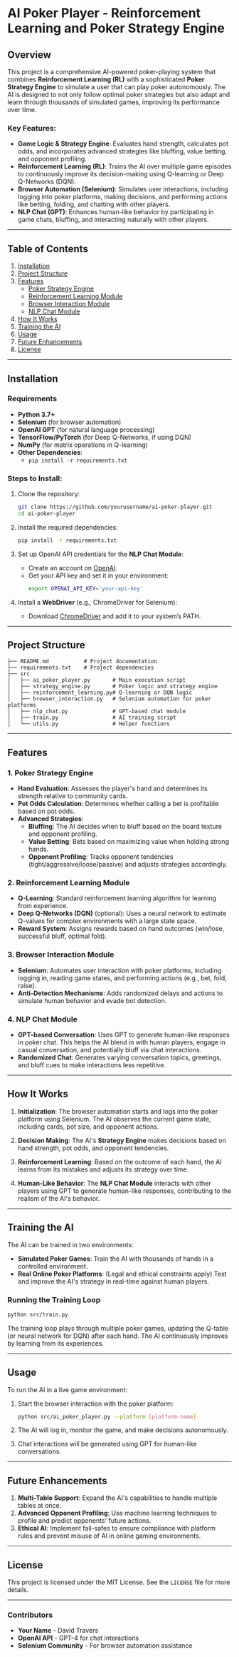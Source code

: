 
# **AI Poker Player - Reinforcement Learning and Poker Strategy Engine**

## Overview

This project is a comprehensive AI-powered poker-playing system that combines **Reinforcement Learning (RL)** with a sophisticated **Poker Strategy Engine** to simulate a user that can play poker autonomously. The AI is designed to not only follow optimal poker strategies but also adapt and learn through thousands of simulated games, improving its performance over time.

### Key Features:
- **Game Logic & Strategy Engine**: Evaluates hand strength, calculates pot odds, and incorporates advanced strategies like bluffing, value betting, and opponent profiling.
- **Reinforcement Learning (RL)**: Trains the AI over multiple game episodes to continuously improve its decision-making using Q-learning or Deep Q-Networks (DQN).
- **Browser Automation (Selenium)**: Simulates user interactions, including logging into poker platforms, making decisions, and performing actions like betting, folding, and chatting with other players.
- **NLP Chat (GPT)**: Enhances human-like behavior by participating in game chats, bluffing, and interacting naturally with other players.

---

## Table of Contents

1. [Installation](#installation)
2. [Project Structure](#project-structure)
3. [Features](#features)
   - [Poker Strategy Engine](#poker-strategy-engine)
   - [Reinforcement Learning Module](#reinforcement-learning-module)
   - [Browser Interaction Module](#browser-interaction-module)
   - [NLP Chat Module](#nlp-chat-module)
4. [How It Works](#how-it-works)
5. [Training the AI](#training-the-ai)
6. [Usage](#usage)
7. [Future Enhancements](#future-enhancements)
8. [License](#license)

---

## Installation

### Requirements

- **Python 3.7+**
- **Selenium** (for browser automation)
- **OpenAI GPT** (for natural language processing)
- **TensorFlow/PyTorch** (for Deep Q-Networks, if using DQN)
- **NumPy** (for matrix operations in Q-learning)
- **Other Dependencies**:
  - `pip install -r requirements.txt`

### Steps to Install:

1. Clone the repository:

   ```bash
   git clone https://github.com/yourusername/ai-poker-player.git
   cd ai-poker-player
   ```

2. Install the required dependencies:

   ```bash
   pip install -r requirements.txt
   ```

3. Set up OpenAI API credentials for the **NLP Chat Module**:
   
   - Create an account on [OpenAI](https://beta.openai.com/signup/).
   - Get your API key and set it in your environment:
     ```bash
     export OPENAI_API_KEY='your-api-key'
     ```

4. Install a **WebDriver** (e.g., ChromeDriver for Selenium):

   - Download [ChromeDriver](https://sites.google.com/a/chromium.org/chromedriver/downloads) and add it to your system’s PATH.

---

## Project Structure

```plaintext
├── README.md           # Project documentation
├── requirements.txt    # Project dependencies
├── src
│   ├── ai_poker_player.py       # Main execution script
│   ├── strategy_engine.py       # Poker logic and strategy engine
│   ├── reinforcement_learning.py# Q-learning or DQN logic
│   ├── browser_interaction.py   # Selenium automation for poker platforms
│   ├── nlp_chat.py              # GPT-based chat module
│   ├── train.py                 # AI training script
│   └── utils.py                 # Helper functions
```

---

## Features

### 1. **Poker Strategy Engine**

- **Hand Evaluation**: Assesses the player's hand and determines its strength relative to community cards.
- **Pot Odds Calculation**: Determines whether calling a bet is profitable based on pot odds.
- **Advanced Strategies**:
  - **Bluffing**: The AI decides when to bluff based on the board texture and opponent profiling.
  - **Value Betting**: Bets based on maximizing value when holding strong hands.
  - **Opponent Profiling**: Tracks opponent tendencies (tight/aggressive/loose/passive) and adjusts strategies accordingly.

### 2. **Reinforcement Learning Module**

- **Q-Learning**: Standard reinforcement learning algorithm for learning from experience.
- **Deep Q-Networks (DQN)** (optional): Uses a neural network to estimate Q-values for complex environments with a large state space.
- **Reward System**: Assigns rewards based on hand outcomes (win/lose, successful bluff, optimal fold).

### 3. **Browser Interaction Module**

- **Selenium**: Automates user interaction with poker platforms, including logging in, reading game states, and performing actions (e.g., bet, fold, raise).
- **Anti-Detection Mechanisms**: Adds randomized delays and actions to simulate human behavior and evade bot detection.

### 4. **NLP Chat Module**

- **GPT-based Conversation**: Uses GPT to generate human-like responses in poker chat. This helps the AI blend in with human players, engage in casual conversation, and potentially bluff via chat interactions.
- **Randomized Chat**: Generates varying conversation topics, greetings, and bluff cues to make interactions less repetitive.

---

## How It Works

1. **Initialization**: The browser automation starts and logs into the poker platform using Selenium. The AI observes the current game state, including cards, pot size, and opponent actions.
   
2. **Decision Making**: The AI's **Strategy Engine** makes decisions based on hand strength, pot odds, and opponent tendencies.

3. **Reinforcement Learning**: Based on the outcome of each hand, the AI learns from its mistakes and adjusts its strategy over time.

4. **Human-Like Behavior**: The **NLP Chat Module** interacts with other players using GPT to generate human-like responses, contributing to the realism of the AI's behavior.

---

## Training the AI

The AI can be trained in two environments:
- **Simulated Poker Games**: Train the AI with thousands of hands in a controlled environment.
- **Real Online Poker Platforms**: (Legal and ethical constraints apply) Test and improve the AI's strategy in real-time against human players.

### Running the Training Loop

```bash
python src/train.py
```

The training loop plays through multiple poker games, updating the Q-table (or neural network for DQN) after each hand. The AI continuously improves by learning from its experiences.

---

## Usage

To run the AI in a live game environment:

1. Start the browser interaction with the poker platform:

   ```bash
   python src/ai_poker_player.py --platform [platform-name]
   ```

2. The AI will log in, monitor the game, and make decisions autonomously.

3. Chat interactions will be generated using GPT for human-like conversations.

---

## Future Enhancements

1. **Multi-Table Support**: Expand the AI's capabilities to handle multiple tables at once.
2. **Advanced Opponent Profiling**: Use machine learning techniques to profile and predict opponents' future actions.
3. **Ethical AI**: Implement fail-safes to ensure compliance with platform rules and prevent misuse of AI in online gaming environments.

---

## License

This project is licensed under the MIT License. See the `LICENSE` file for more details.

---

### **Contributors**

- **Your Name** - David Travers
- **OpenAI API** - GPT-4 for chat interactions
- **Selenium Community** - For browser automation assistance
